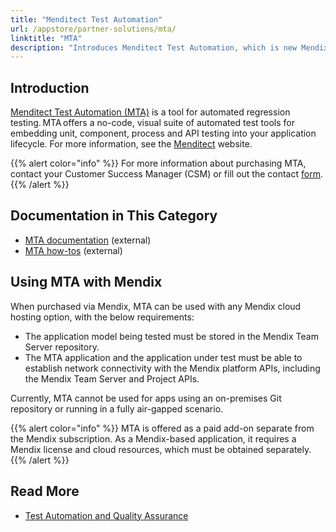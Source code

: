 ```yaml
---
title: "Menditect Test Automation"
url: /appstore/partner-solutions/mta/
linktitle: "MTA"
description: "Introduces Menditect Test Automation, which is new Mendix partner for automated testing."
---
```


## Introduction

[Menditect Test Automation (MTA)](https://marketplace.mendix.com/link/component/120116) is a tool for automated regression testing. MTA offers a no-code, visual suite of automated test tools for embedding unit, component, process and API testing into your application lifecycle. For more information, see the [Menditect](https://menditect.com/) website.

{{% alert color="info" %}}
For more information about purchasing MTA, contact your Customer Success Manager (CSM) or fill out the contact [form](https://www.mendix.com/contact-us/#contactform).
{{% /alert %}}

## Documentation in This Category

* [MTA documentation](https://documentation.menditect.com/) (external)
* [MTA how-tos](https://documentation.menditect.com/additional/howtos) (external)

## Using MTA with Mendix

When purchased via Mendix, MTA can be used with any Mendix cloud hosting option, with the below requirements:

* The application model being tested must be stored in the Mendix Team Server repository.
* The MTA application and the application under test must be able to establish network connectivity with the Mendix platform APIs, including the Mendix Team Server and Project APIs.

Currently, MTA cannot be used for apps using an on-premises Git repository or running in a fully air-gapped scenario.

{{% alert color="info" %}}
MTA is offered as a paid add-on separate from the Mendix subscription. As a Mendix-based application, it requires a Mendix license and cloud resources, which must be obtained separately.
{{% /alert %}}

## Read More

* [Test Automation and Quality Assurance](https://www.mendix.com/evaluation-guide/app-lifecycle/test-automation-quality-assurance/)
